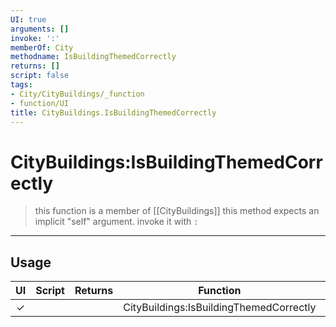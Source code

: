 ```yaml
---
UI: true
arguments: []
invoke: ':'
memberOf: City
methodname: IsBuildingThemedCorrectly
returns: []
script: false
tags:
- City/CityBuildings/_function
- function/UI
title: CityBuildings.IsBuildingThemedCorrectly
---
```

# CityBuildings:IsBuildingThemedCorrectly
> this function is a member of [[CityBuildings]]
> this method expects an implicit "self" argument. invoke it with `:`
-----
## Usage
|  UI | Script | Returns | Function | Arguments |
|:---:|:------:|-------:|:--------:|:---------|
|✓| ||CityBuildings:IsBuildingThemedCorrectly||
